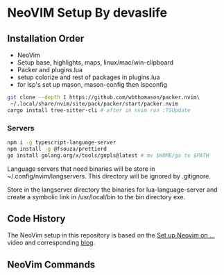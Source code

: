 # NeoVIM Setup By devaslife

## Installation Order

- NeoVim
- Setup base, highlights, maps, linux/mac/win-clipboard
- Packer and plugins.lua
- setup colorize and rest of packages in plugins.lua
- for lsp's set up mason, mason-config then lspconfig

```bash
git clone --depth 1 https://github.com/wbthomason/packer.nvim\
 ~/.local/share/nvim/site/pack/packer/start/packer.nvim
cargo install tree-sitter-cli # after in nvim run :TSUpdate
```

### Servers

```bash
npm i -g typescript-language-server
npm install -g @fsouza/prettierd
go install golang.org/x/tools/gopls@latest # mv $HOME/go to $PATH
```

Language servers that need binaries will be store in ~/.config/nvim/langservers.
This directory will be ignored by .gitignore.

Store in the langserver directory the binaries for lua-language-server
and create a symbolic link in /usr/local/bin to the bin directory exe.

## Code History

The NeoVim setup in this repository is based on the
[Set up Neovim on ...](https://youtu.be/ajmK0ZNcM4Q)
video and corresponding
[blog](https://dev.to/craftzdog/my-neovim-setup-for-react-typescript-tailwind-css-etc-58fb).

## NeoVim Commands
